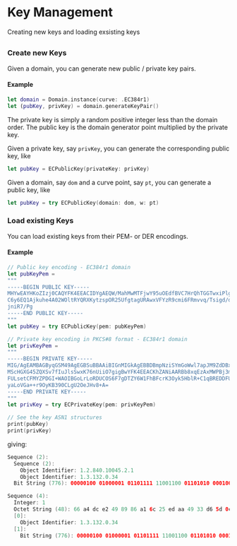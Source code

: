 # Key Management

Creating new keys and loading exsisting keys

## 

### Create new Keys

Given a domain, you can generate new public / private key pairs.

#### Example

```swift
let domain = Domain.instance(curve: .EC384r1)
let (pubKey, privKey) = domain.generateKeyPair()
```

The private key is simply a random positive integer less than the domain order.
The public key is the domain generator point multiplied by the private key.

Given a private key, say `privKey`, you can generate the corresponding public key, like

```swift
let pubKey = ECPublicKey(privateKey: privKey)
```

Given a domain, say `dom` and a curve point, say `pt`, you can generate a public key, like

```swift
let pubKey = try ECPublicKey(domain: dom, w: pt)
```

### Load existing Keys

You can load existing keys from their PEM- or DER encodings.

#### Example

```swift
// Public key encoding - EC384r1 domain
let pubKeyPem =
"""
-----BEGIN PUBLIC KEY-----
MHYwEAYHKoZIzj0CAQYFK4EEACIDYgAEQW/MahMwMTFjwY95uOEdfBVC7HrQhTGGTwxiPlgDiARq
C6y6EQ1Ajkuhe4A02WOltRYQRXKytzspOR25UfgtagURAwxVFYzR9cmi6FRmvvq/Tsigd/dAi4FN
jniR7/Pg
-----END PUBLIC KEY-----
"""
let pubKey = try ECPublicKey(pem: pubKeyPem)

// Private key encoding in PKCS#8 format - EC384r1 domain
let privKeyPem =
"""
-----BEGIN PRIVATE KEY-----
MIG/AgEAMBAGByqGSM49AgEGBSuBBAAiBIGnMIGkAgEBBDBmpNziSYmGoWwl7apJM9ZdDBxkJqmx
MScHGXG45ZQXSv7fIuJlsSwxK76nUiiO7gigBwYFK4EEACKhZANiAARBb8xqEzAxMWPBj3m44R18
FULsetCFMYZPDGI+WAOIBGoLrLoRDUCOS6F7gDTZY6W1FhBFcrK3Oyk5HblR+C1qBREDDFUVjNH1
yaLoVGa++r9OyKB390CLgU2OeJHv8+A=
-----END PRIVATE KEY-----
"""
let privKey = try ECPrivateKey(pem: privKeyPem)

// See the key ASN1 structures
print(pubKey)
print(privKey)
```

giving:

```swift
Sequence (2):
  Sequence (2):
    Object Identifier: 1.2.840.10045.2.1
    Object Identifier: 1.3.132.0.34
  Bit String (776): 00000100 01000001 01101111 11001100 01101010 00010011 00110000 00110001 00110001 01100011 11000001 10001111 01111001 10111000 11100001 00011101 01111100 00010101 01000010 11101100 01111010 11010000 10000101 00110001 10000110 01001111 00001100 01100010 00111110 01011000 00000011 10001000 00000100 01101010 00001011 10101100 10111010 00010001 00001101 01000000 10001110 01001011 10100001 01111011 10000000 00110100 11011001 01100011 10100101 10110101 00010110 00010000 01000101 01110010 10110010 10110111 00111011 00101001 00111001 00011101 10111001 01010001 11111000 00101101 01101010 00000101 00010001 00000011 00001100 01010101 00010101 10001100 11010001 11110101 11001001 10100010 11101000 01010100 01100110 10111110 11111010 10111111 01001110 11001000 10100000 01110111 11110111 01000000 10001011 10000001 01001101 10001110 01111000 10010001 11101111 11110011 11100000

Sequence (4):
  Integer: 1
  Octet String (48): 66 a4 dc e2 49 89 86 a1 6c 25 ed aa 49 33 d6 5d 0c 1c 64 26 a9 b1 31 27 07 19 71 b8 e5 94 17 4a fe df 22 e2 65 b1 2c 31 2b be a7 52 28 8e ee 08
  [0]:
    Object Identifier: 1.3.132.0.34
  [1]:
    Bit String (776): 00000100 01000001 01101111 11001100 01101010 00010011 00110000 00110001 00110001 01100011 11000001 10001111 01111001 10111000 11100001 00011101 01111100 00010101 01000010 11101100 01111010 11010000 10000101 00110001 10000110 01001111 00001100 01100010 00111110 01011000 00000011 10001000 00000100 01101010 00001011 10101100 10111010 00010001 00001101 01000000 10001110 01001011 10100001 01111011 10000000 00110100 11011001 01100011 10100101 10110101 00010110 00010000 01000101 01110010 10110010 10110111 00111011 00101001 00111001 00011101 10111001 01010001 11111000 00101101 01101010 00000101 00010001 00000011 00001100 01010101 00010101 10001100 11010001 11110101 11001001 10100010 11101000 01010100 01100110 10111110 11111010 10111111 01001110 11001000 10100000 01110111 11110111 01000000 10001011 10000001 01001101 10001110 01111000 10010001 11101111 11110011 11100000
```
